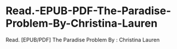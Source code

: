 # Read.-EPUB-PDF-The-Paradise-Problem-By-Christina-Lauren
Read. [EPUB/PDF] The Paradise Problem By : Christina Lauren

